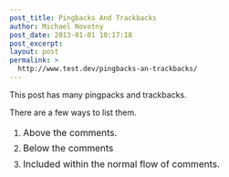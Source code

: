 ```yaml
---
post_title: Pingbacks And Trackbacks
author: Michael Novotny
post_date: 2013-01-01 10:17:18
post_excerpt:
layout: post
permalink: >
  http://www.test.dev/pingbacks-an-trackbacks/
---
```

This post has many pingpacks and trackbacks.

There are a few ways to list them.
<ol>
	<li><span style="line-height: 1.714285714; font-size: 1rem;">Above the comments.</span></li>
	<li><span style="line-height: 1.714285714; font-size: 1rem;">Below the comments</span></li>
	<li><span style="line-height: 1.714285714; font-size: 1rem;">Included within the normal flow of comments.</span></li>
</ol>